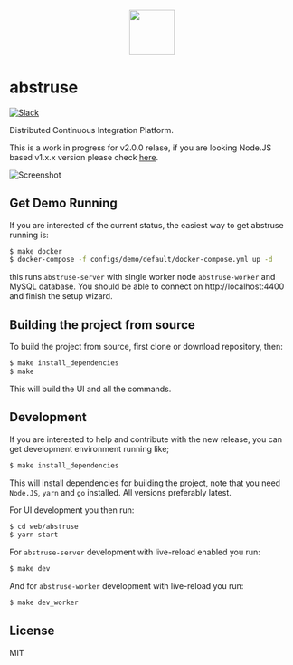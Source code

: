 <p align="center" style="margin: 20px 0 40px 0;">
  <img height="80" src="https://user-images.githubusercontent.com/1796022/87736445-6b94d200-c7d8-11ea-8f98-fb0d5bf87081.png" />
</p>

# abstruse

[![Slack](https://slackin-xxrlxvwnmd.now.sh/badge.svg)](https://join.slack.com/t/abstruse/shared_invite/enQtNDI0MzUxMTQ1OTExLTMyNGRiYjllMTQ4NjkzZDkwNDM4NGIwMGM2YjA5NjFmNzI3MzdkMWExYWRlNWQ1N2NjNzI4NDlhOTFmNGM5ZTM)

Distributed Continuous Integration Platform.

This is a work in progress for v2.0.0 relase, if you are looking Node.JS based v1.x.x version please check [here](https://github.com/bleenco/abstruse/tree/v1).

![Screenshot](https://user-images.githubusercontent.com/1796022/87736550-af87d700-c7d8-11ea-9e9a-c23c2b5e02d1.png)

## Get Demo Running

If you are interested of the current status, the easiest way to get abstruse running is:

```sh
$ make docker
$ docker-compose -f configs/demo/default/docker-compose.yml up -d
```

this runs `abstruse-server` with single worker node `abstruse-worker` and MySQL database.
You should be able to connect on http://localhost:4400 and finish the setup wizard.

## Building the project from source

To build the project from source, first clone or download repository, then:

```sh
$ make install_dependencies
$ make
```

This will build the UI and all the commands.

## Development

If you are interested to help and contribute with the new release, you can get development environment running like;

```sh
$ make install_dependencies
```

This will install dependencies for building the project, note that you need `Node.JS`, `yarn` and `go` installed. All versions preferably latest.

For UI development you then run:

```sh
$ cd web/abstruse
$ yarn start
```

For `abstruse-server` development with live-reload enabled you run:

```sh
$ make dev
```

And for `abstruse-worker` development with live-reload you run:

```sh
$ make dev_worker
```

## License

MIT
